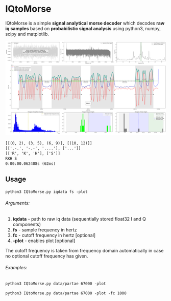 # IQtoMorse

IQtoMorse is a simple **signal analytical morse decoder** which decodes **raw iq samples** based on **probabilistic signal analysis** using python3, numpy, scipy and matplotlib.

![IQtoMorse.png](https://github.com/eikeviehmann/IQtoMorse/blob/main/IQtoMorse.png?raw=true)
```
[[(0, 2), (3, 5), (6, 9)], [(10, 12)]]
[['.-.', '-.-', '....'], ['...']]
[['R', 'K', 'H'], ['S']]
RKH S
0:00:00.062408s (62ms)
```
## Usage
```console
python3 IQtoMorse.py iqdata fs -plot
```
###### Arguments:
1. **iqdata** - path to raw iq data (sequentially stored float32 I and Q components) 
2. **fs** - sample frequency in hertz
3. **fc** - cutoff frequency in hertz [optional]
4. **-plot** - enables plot [optional]

The cutoff frequency is taken from frequency domain automatically in case no optional cutoff frequency has given.

###### Examples:
```console
python3 IQtoMorse.py data/partae 67000 -plot
```
```console
python3 IQtoMorse.py data/partae 67000 -plot -fc 1000
```


